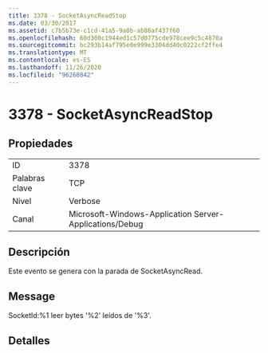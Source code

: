 ```yaml
---
title: 3378 - SocketAsyncReadStop
ms.date: 03/30/2017
ms.assetid: c7b5b73e-c1cd-41a5-9a0b-ab86af437f60
ms.openlocfilehash: 60d300c1944ed1c57d0775cde978cee9c5c4870a
ms.sourcegitcommit: bc293b14af795e0e999e3304dd40c0222cf2ffe4
ms.translationtype: MT
ms.contentlocale: es-ES
ms.lasthandoff: 11/26/2020
ms.locfileid: "96260842"
---
```

# <a name="3378---socketasyncreadstop"></a>3378 - SocketAsyncReadStop

## <a name="properties"></a>Propiedades  
  
|||  
|-|-|  
|ID|3378|  
|Palabras clave|TCP|  
|Nivel|Verbose|  
|Canal|Microsoft-Windows-Application Server-Applications/Debug|  
  
## <a name="description"></a>Descripción  

 Este evento se genera con la parada de SocketAsyncRead.  
  
## <a name="message"></a>Message  

 SocketId:%1 leer bytes '%2' leídos de '%3'.  
  
## <a name="details"></a>Detalles
